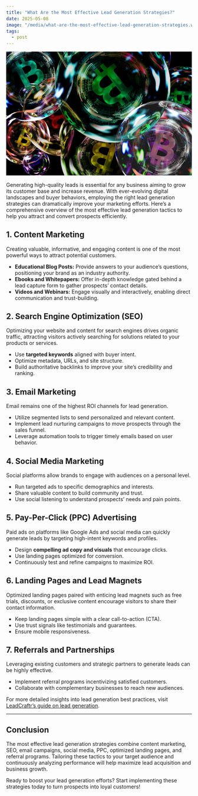 ```yaml
---
title: "What Are the Most Effective Lead Generation Strategies?"
date: 2025-05-08
image: "/media/what-are-the-most-effective-lead-generation-strategies.webp"
tags:
  - post
---
```


![What Are the Most Effective Lead Generation Strategies?](/media/what-are-the-most-effective-lead-generation-strategies.webp)

Generating high-quality leads is essential for any business aiming to grow its customer base and increase revenue. With ever-evolving digital landscapes and buyer behaviors, employing the right lead generation strategies can dramatically improve your marketing efforts. Here’s a comprehensive overview of the most effective lead generation tactics to help you attract and convert prospects efficiently.

## 1. Content Marketing

Creating valuable, informative, and engaging content is one of the most powerful ways to attract potential customers.

- **Educational Blog Posts:** Provide answers to your audience’s questions, positioning your brand as an industry authority.
- **Ebooks and Whitepapers:** Offer in-depth knowledge gated behind a lead capture form to gather prospects’ contact details.
- **Videos and Webinars:** Engage visually and interactively, enabling direct communication and trust-building.

## 2. Search Engine Optimization (SEO)

Optimizing your website and content for search engines drives organic traffic, attracting visitors actively searching for solutions related to your products or services.

- Use **targeted keywords** aligned with buyer intent.
- Optimize metadata, URLs, and site structure.
- Build authoritative backlinks to improve your site’s credibility and ranking.

## 3. Email Marketing

Email remains one of the highest ROI channels for lead generation.

- Utilize segmented lists to send personalized and relevant content.
- Implement lead nurturing campaigns to move prospects through the sales funnel.
- Leverage automation tools to trigger timely emails based on user behavior.

## 4. Social Media Marketing

Social platforms allow brands to engage with audiences on a personal level.

- Run targeted ads to specific demographics and interests.
- Share valuable content to build community and trust.
- Use social listening to understand prospects’ needs and pain points.

## 5. Pay-Per-Click (PPC) Advertising

Paid ads on platforms like Google Ads and social media can quickly generate leads by targeting high-intent keywords and profiles.

- Design **compelling ad copy and visuals** that encourage clicks.
- Use landing pages optimized for conversion.
- Continuously test and refine campaigns to maximize ROI.

## 6. Landing Pages and Lead Magnets

Optimized landing pages paired with enticing lead magnets such as free trials, discounts, or exclusive content encourage visitors to share their contact information.

- Keep landing pages simple with a clear call-to-action (CTA).
- Use trust signals like testimonials and guarantees.
- Ensure mobile responsiveness.

## 7. Referrals and Partnerships

Leveraging existing customers and strategic partners to generate leads can be highly effective.

- Implement referral programs incentivizing satisfied customers.
- Collaborate with complementary businesses to reach new audiences.

For more detailed insights into lead generation best practices, visit [LeadCraftr’s guide on lead generation](https://leadcraftr.com/posts/lead-generation/).

---

## Conclusion

The most effective lead generation strategies combine content marketing, SEO, email campaigns, social media, PPC, optimized landing pages, and referral programs. Tailoring these tactics to your target audience and continuously analyzing performance will help maximize lead acquisition and business growth.

Ready to boost your lead generation efforts? Start implementing these strategies today to turn prospects into loyal customers!
